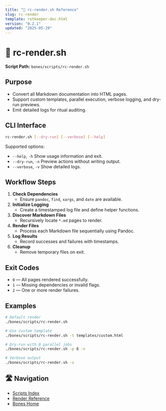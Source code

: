 ```yaml
---
title: "🎨 rc-render.sh Reference"
slug: rc-render
template: rotkeeper-doc.html
version: "0.2.1"
updated: "2025-05-29"
---
```

<!--
🎨 Sora Prompt:
"A cryptic ritual hall illuminated by rows of glowing <code>pandoc</code> invocations, candles flickering on terminal screens, as rc-render.sh weaves Markdown into spectral HTML pages."
-->
<!-- Begin Ritual Script Documentation -->

# 🎨 rc-render.sh

<!-- The sacred rite of tomb rendering -->
**Script Path:** `bones/scripts/rc-render.sh`

## Purpose
<!-- Core objectives of rc-render.sh -->
- Convert all Markdown documentation into HTML pages.
- Support custom templates, parallel execution, verbose logging, and dry-run previews.
- Emit detailed logs for ritual auditing.

## CLI Interface
<!-- How to invoke the rendering ceremony -->
```bash
rc-render.sh [--dry-run] [--verbose] [--help]
```

Supported options:
- `--help`, `-h`
  Show usage information and exit.
- `--dry-run`, `-n`
  Preview actions without writing output.
- `--verbose`, `-v`
  Show detailed logs.

## Workflow Steps
<!-- Sequential rites performed by the script -->
1. **Check Dependencies**
   - Ensure `pandoc`, `find`, `xargs`, and `date` are available.
2. **Initialize Logging**
   - Create a timestamped log file and define helper functions.
3. **Discover Markdown Files**
   - Recursively locate `*.md` pages to render.
4. **Render Files**
   - Process each Markdown file sequentially using Pandoc.
5. **Log Results**
   - Record successes and failures with timestamps.
6. **Cleanup**
   - Remove temporary files on exit.

## Exit Codes
<!-- Symbolic outcomes of incantation -->
- `0` — All pages rendered successfully.
- `1` — Missing dependencies or invalid flags.
- `2` — One or more render failures.

## Examples
<!-- Sample invocations for celebratory rites -->
```bash
# Default render
./bones/scripts/rc-render.sh

# Use custom template
./bones/scripts/rc-render.sh -t templates/custom.html

# Dry-run with 8 parallel jobs
./bones/scripts/rc-render.sh -p 8 -n

# Verbose output
./bones/scripts/rc-render.sh -v
```

## 🛣️ Navigation
<!-- Quick navigation links -->
- [Scripts Index](scripts/index.html)
- [Render Reference](scripts/rc-render.html)
- [Bones Home](index.html)

<!--
Limerick 1:
A chorus of pandoc calls in sync,
rc-render fills each HTML link.
With logs signed in time,
And parallel rhyme,
It crafts each tomb page in a blink.

Limerick 2:
In Markdown crypts of silent gloom,
rc-render breathes each page to bloom.
It logs every start,
And edges apart,
Leaving no page in pending doom.
-->